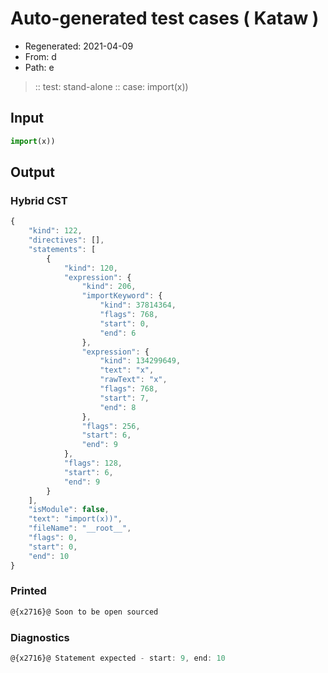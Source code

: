 # Auto-generated test cases ( Kataw )
- Regenerated: 2021-04-09
- From: d
- Path: e
> :: test: stand-alone
> :: case: import(x))
## Input

`````js
import(x))
`````

## Output

### Hybrid CST

```javascript
{
    "kind": 122,
    "directives": [],
    "statements": [
        {
            "kind": 120,
            "expression": {
                "kind": 206,
                "importKeyword": {
                    "kind": 37814364,
                    "flags": 768,
                    "start": 0,
                    "end": 6
                },
                "expression": {
                    "kind": 134299649,
                    "text": "x",
                    "rawText": "x",
                    "flags": 768,
                    "start": 7,
                    "end": 8
                },
                "flags": 256,
                "start": 6,
                "end": 9
            },
            "flags": 128,
            "start": 6,
            "end": 9
        }
    ],
    "isModule": false,
    "text": "import(x))",
    "fileName": "__root__",
    "flags": 0,
    "start": 0,
    "end": 10
}
```

### Printed

```javascript
@{x2716}@ Soon to be open sourced
```

### Diagnostics

```javascript
@{x2716}@ Statement expected - start: 9, end: 10

```

